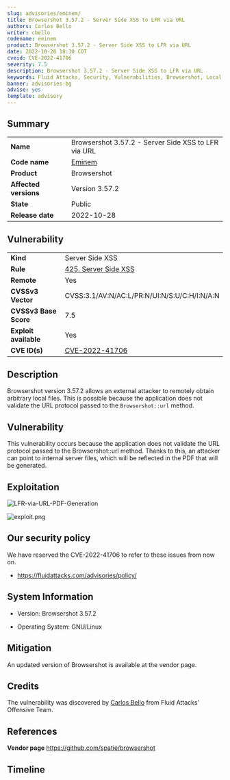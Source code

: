 ```yaml
---
slug: advisories/eminem/
title: Browsershot 3.57.2 - Server Side XSS to LFR via URL
authors: Carlos Bello
writer: cbello
codename: eminem
product: Browsershot 3.57.2 - Server Side XSS to LFR via URL
date: 2022-10-28 18:30 COT
cveid: CVE-2022-41706
severity: 7.5
description: Browsershot 3.57.2 - Server Side XSS to LFR via URL
keywords: Fluid Attacks, Security, Vulnerabilities, Browsershot, Local File Read, XSS, LFR, PDF Generation
banner: advisories-bg
advise: yes
template: advisory
---
```


## Summary

|                       |                                                                                                                     |
| --------------------- | --------------------------------------------------------------------------------------------------------------------|
| **Name**              | Browsershot 3.57.2 - Server Side XSS to LFR via URL                                                                 |
| **Code name**         | [Eminem](https://en.wikipedia.org/wiki/Khalid_(singer))                                                             |
| **Product**           | Browsershot                                                                                                         |
| **Affected versions** | Version 3.57.2                                                                                                      |
| **State**             | Public                                                                                                              |
| **Release date**      | 2022-10-28                                                                                                          |

## Vulnerability

|                       |                                                                                                                             |
| --------------------- | ----------------------------------------------------------------------------------------------------------------------------|
| **Kind**              | Server Side XSS                                                                                                             |
| **Rule**              | [425. Server Side XSS](https://docs.fluidattacks.com/criteria/vulnerabilities/425)                                          |
| **Remote**            | Yes                                                                                                                         |
| **CVSSv3 Vector**     | CVSS:3.1/AV:N/AC:L/PR:N/UI:N/S:U/C:H/I:N/A:N                                                                                |
| **CVSSv3 Base Score** | 7.5                                                                                                                         |
| **Exploit available** | Yes                                                                                                                         |
| **CVE ID(s)**         | [CVE-2022-41706](https://cve.mitre.org/cgi-bin/cvename.cgi?name=CVE-2022-41706)                                             |

## Description

Browsershot version 3.57.2 allows an external attacker to remotely
obtain arbitrary local files. This is possible because the application
does not validate the URL protocol passed to the `Browsershot::url`
method.

## Vulnerability

This vulnerability occurs because the application does not validate the
URL protocol passed to the Browsershot::url method. Thanks to this, an
attacker can point to internal server files, which will be reflected in
the PDF that will be generated.

## Exploitation

![LFR-via-URL-PDF-Generation](https://user-images.githubusercontent.com/51862990/198747976-c28117a2-5fd3-4035-9275-54944ef51bd5.gif)

![exploit.png](https://user-images.githubusercontent.com/51862990/198747941-7059c7bf-d0ef-4258-8c02-61e3a02e790e.png)

## Our security policy

We have reserved the CVE-2022-41706 to refer to these issues from now on.

* https://fluidattacks.com/advisories/policy/

## System Information

* Version: Browsershot 3.57.2

* Operating System: GNU/Linux

## Mitigation

An updated version of Browsershot is available at the vendor page.

## Credits

The vulnerability was discovered by [Carlos
Bello](https://www.linkedin.com/in/carlos-andres-bello) from Fluid Attacks'
Offensive Team.

## References

**Vendor page** <https://github.com/spatie/browsershot>

## Timeline

<time-lapse
  discovered="2022-10-25"
  contacted="2022-10-25"
  replied="2022-10-25"
  confirmed="2022-10-25"
  patched="2022-10-25"
  disclosure="2022-10-28">
</time-lapse>
